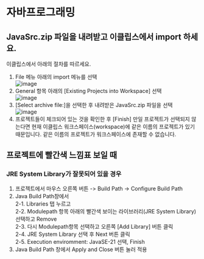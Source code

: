 # 자바프로그래밍

## JavaSrc.zip 파일을 내려받고 이클립스에서 import 하세요.

이클립스에서 아래의 절차를 따르세요.
1. File 메뉴 아래의 import 메뉴를 선택<br>
   ![image](https://github.com/hjk7902/java/assets/13778400/7a018663-7e3c-423e-9f19-563dab49d4ac)
3. General 항목 아래의 [Existing Projects into Workspace] 선택<br>
   ![image](https://github.com/hjk7902/java/assets/13778400/6f9f39cd-8a04-4070-9aa7-97558379dfce)
4. [Select archive file:]을 선택한 후 내려받은 JavaSrc.zip 파일을 선택<br>
   ![image](https://github.com/hjk7902/java/assets/13778400/e6335cda-3d0e-4955-9dd6-155041f41839)
5. 프로젝트들이 체크되어 있는 것을 확인한 후 [Finish]
   만일 프로젝트가 선택되지 않는다면 현재 이클립스 워크스페이스(workspace)에 같은 이름의 프로젝트가 있기 때문입니다. 같은 이름의 프로젝트가 워크스페이스에 존재할 수 없습니다.

## 프로젝트에 빨간색 느낌표 보일 때
### JRE System Library가 잘못되어 있을 경우

1. 프로젝트에서 마우스 오른쪽 버튼 -> Build Path -> Configure Build Path<br>
2. Java Build Path창에서 <br>
  2-1. Libraries 탭 누르고<br>
  2-2. Modulepath 항목 아래의 빨간색 보이는 라이브러리(JRE System Library) 선택하고 Remove<br>
  2-3. 다시 Modulepath항목 선택하고 오른쪽 [Add Library] 버튼 클릭<br>
  2-4. JRE System Library 선택 후 Next 버튼 클릭<br>
  2-5. Execution enviromment: JavaSE-21 선택, Finish<br>
3. Java Build Path 창에서 Apply and Close 버튼 눌러 적용<br>
